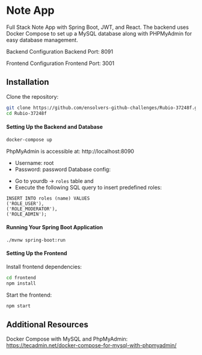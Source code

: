 
# Note App


Full Stack Note App with Spring Boot, JWT, and React. The backend uses Docker Compose to set up a MySQL database along with PHPMyAdmin for easy database management.

Backend Configuration
Backend Port: 8091

Frontend Configuration
Frontend Port: 3001
## Installation

Clone the repository:

```bash
git clone https://github.com/ensolvers-github-challenges/Rubio-37248f.git
cd Rubio-37248f
```
#### Setting Up the Backend and Database

```bash
docker-compose up
```
PhpMyAdmin is accessible at:
http://localhost:8090

* Username: root
* Password: password
Database config:
- Go to yourdb -> `roles` table and 
- Execute the following SQL query to insert predefined roles:
```
INSERT INTO roles (name) VALUES 
('ROLE_USER'),
('ROLE_MODERATOR'),
('ROLE_ADMIN'); 
```
#### Running Your Spring Boot Application
```
./mvnw spring-boot:run
```

#### Setting Up the Frontend
Install frontend dependencies:
```bash
cd frontend
npm install
```
Start the frontend:
```bash
npm start
```
## Additional Resources

Docker Compose with MySQL and PhpMyAdmin: https://tecadmin.net/docker-compose-for-mysql-with-phpmyadmin/
